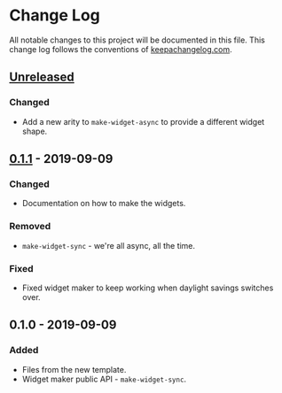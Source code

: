 # Change Log
All notable changes to this project will be documented in this file. This change log follows the conventions of [keepachangelog.com](http://keepachangelog.com/).

## [Unreleased]
### Changed
- Add a new arity to `make-widget-async` to provide a different widget shape.

## [0.1.1] - 2019-09-09
### Changed
- Documentation on how to make the widgets.

### Removed
- `make-widget-sync` - we're all async, all the time.

### Fixed
- Fixed widget maker to keep working when daylight savings switches over.

## 0.1.0 - 2019-09-09
### Added
- Files from the new template.
- Widget maker public API - `make-widget-sync`.

[Unreleased]: https://github.com/your-name/duct-unofficial-docs/compare/0.1.1...HEAD
[0.1.1]: https://github.com/your-name/duct-unofficial-docs/compare/0.1.0...0.1.1

